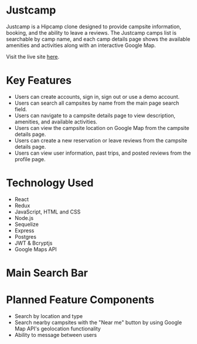 # Justcamp

Justcamp is a Hipcamp clone designed to provide campsite information, booking, and the ability to leave a reviews. The Justcamp camps list is searchable by camp name, and each camp details page shows the available amenities and activities along with an interactive Google Map.

Visit the live site [here](https://justcamp.herokuapp.com/).

# Key Features

-   Users can create accounts, sign in, sign out or use a demo account.
-   Users can search all campsites by name from the main page search field.
-   Users can navigate to a campsite details page to view description, amenities, and available activities.
-   Users can view the campsite location on Google Map from the campsite details page.
-   Users can create a new reservation or leave reviews from the campsite details page.
-   Users can view user information, past trips, and posted reviews from the profile page.


# Technology Used

-   React
-   Redux
-   JavaScript, HTML and CSS
-   Node.js
-   Sequelize
-   Express
-   Postgres
-   JWT & Bcryptjs
-   Google Maps API

# Main Search Bar



# Planned Feature Components

 - Search by location and type
 - Search nearby campsites with the "Near me" button by using Google Map API's geolocation functionality
 - Ability to message between users
